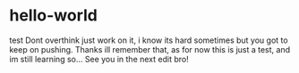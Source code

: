 # hello-world
test
Dont overthink just work on it, i know its hard sometimes but you got to keep on pushing.
Thanks ill remember that, as for now this is just a test, and im still learning so...
See you in the next edit bro!
